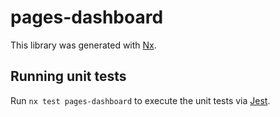 # pages-dashboard

This library was generated with [Nx](https://nx.dev).

## Running unit tests

Run `nx test pages-dashboard` to execute the unit tests via [Jest](https://jestjs.io).
